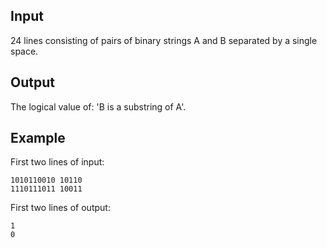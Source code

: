 ## Input

24 lines consisting of pairs of binary strings A and B separated by a single space.

## Output

The logical value of: 'B is a substring of A'.

## Example
First two lines of input:

    1010110010 10110
    1110111011 10011

First two lines of output:

    1
    0

